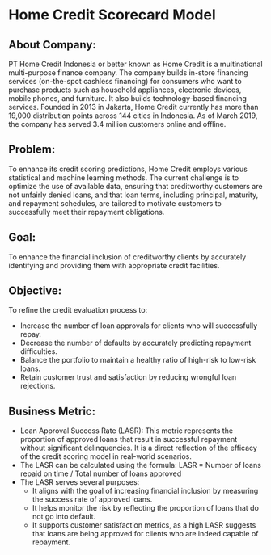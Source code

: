 # Home Credit Scorecard Model

## About Company:
PT Home Credit Indonesia or better known as Home Credit is a multinational multi-purpose finance company. The company builds in-store financing services (on-the-spot cashless financing) for consumers who want to purchase products such as household appliances, electronic devices, mobile phones, and furniture. It also builds technology-based financing services. Founded in 2013 in Jakarta, Home Credit currently has more than 19,000 distribution points across 144 cities in Indonesia. As of March 2019, the company has served 3.4 million customers online and offline.

## Problem:
To enhance its credit scoring predictions, Home Credit employs various statistical and machine learning methods. The current challenge is to optimize the use of available data, ensuring that creditworthy customers are not unfairly denied loans, and that loan terms, including principal, maturity, and repayment schedules, are tailored to motivate customers to successfully meet their repayment obligations.

## Goal:
To enhance the financial inclusion of creditworthy clients by accurately identifying and providing them with appropriate credit facilities.

## Objective:
To refine the credit evaluation process to:
- Increase the number of loan approvals for clients who will successfully repay.
- Decrease the number of defaults by accurately predicting repayment difficulties.
- Balance the portfolio to maintain a healthy ratio of high-risk to low-risk loans.
- Retain customer trust and satisfaction by reducing wrongful loan rejections.

## Business Metric:
- Loan Approval Success Rate (LASR): This metric represents the proportion of approved loans that result in successful repayment without significant delinquencies. It is a direct reflection of the efficacy of the credit scoring model in real-world scenarios.
- The LASR can be calculated using the formula: LASR = Number of loans repaid on time / Total number of loans approved
- The LASR serves several purposes:
  - It aligns with the goal of increasing financial inclusion by measuring the success rate of approved loans.
  - It helps monitor the risk by reflecting the proportion of loans that do not go into default.
  - It supports customer satisfaction metrics, as a high LASR suggests that loans are being approved for clients who are indeed capable of repayment.
